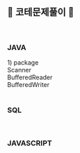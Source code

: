 <br>
<h2>📑 코테문제풀이 📑</h2> <br>

<h3>JAVA</h3> 
 1) package <br>
    Scanner <br>
    BufferedReader <br> 
    BufferedWriter <br>
<br>

<h3>SQL</h3>
<br> 

<h3>JAVASCRIPT</h3>